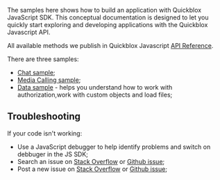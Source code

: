 The samples here shows how to build an application with Quickblox JavaScript SDK.
This conceptual documentation is designed to let you quickly start exploring and developing applications with the Quickblox Javascript API.

All available methods we publish in Quickblox Javascript [API Reference](http://quickblox.github.io/quickblox-javascript-sdk/docs/).

There are three samples:
 * [Chat sample](01_Messaging_sample.md);
 * [Media Calling sample](02_Media_calling_sample.md);
 * [Data sample](03_Data_sample.md) - helps you understand how to work with authorization,work with custom objects and load files;

<span id="Overview" class="on_page_navigation"></span>
## Troubleshooting

If your code isn't working:
 * Use a JavaScript debugger to help identify problems and switch on debbuger in the JS SDK;
 * Search an issue on [Stack Overflow](https://stackoverflow.com/search?q=quickblox+js) or [Github issue](https://github.com/QuickBlox/quickblox-javascript-sdk/issues);
 * Post a new issue  on [Stack Overflow](https://stackoverflow.com/search?q=quickblox+js) or [Github issue](https://github.com/QuickBlox/quickblox-javascript-sdk/issues);
